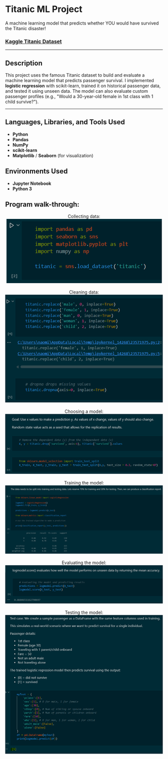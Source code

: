 # Titanic ML Project
A machine learning model that predicts whether YOU would have survived the Titanic disaster!  

### [Kaggle Titanic Dataset](https://www.kaggle.com/c/titanic)

---

<h2>Description</h2>

This project uses the famous Titanic dataset to build and evaluate a machine learning model that predicts passenger survival. I implemented **logistic regression** with scikit-learn, trained it on historical passenger data, and tested it using unseen data. The model can also evaluate custom passenger profiles (e.g., "Would a 30-year-old female in 1st class with 1 child survive?").  

---



<h2>Languages, Libraries, and Tools Used</h2>

- <b>Python</b>  
- <b>Pandas</b>  
- <b>NumPy</b>  
- <b>scikit-learn</b>  
- <b>Matplotlib</b> / <b>Seaborn</b> (for visualization)

<h2>Environments Used</h2>

- <b>Jupyter Notebook</b>  
- <b>Python 3</b>  

<h2>Program walk-through:</h2>

<p align="center">
Collecting data: <br/>
<img src="images/collectingData.png"/>
<br />
<br />
Cleaning data:  <br/>
<img src="images/cleaningData.png"/>
<br />
<br />
Choosing a model: <br/>
<img src="images/choosingAModel.png"/>
<br />
<br />
Training the model:  <br/>
<img src="images/trainingModel.png"/>
<br />
<br />
Evaluating the model:  <br/>
<img src="images/evaluateModel.png"/>
<br />
<br />
Testing the model:  <br/>
<img src="images/testModel.png"/>
<br />
<br />
</p>

<!--
 ```diff
- text in red
+ text in green
! text in orange
# text in gray
@@ text in purple (and bold)@@
```
--!>
